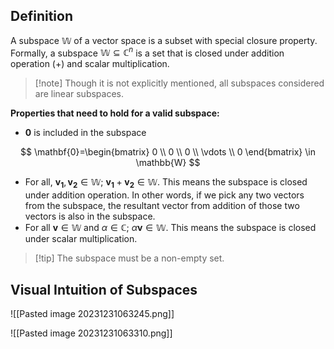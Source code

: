 
## Definition

A subspace $\mathbb{W}$ of a vector space is a subset with special closure property.  Formally, a subspace $\mathbb{W}\subseteq \mathbb{C}^n$ is a set that is closed under addition operation ($+$)  and scalar multiplication. 


> [!note] Though it is not explicitly mentioned, all subspaces considered are linear subspaces.


**Properties that need to hold for a valid subspace:** 
- $\mathbf{0}$ is included in the subspace 

$$
\mathbf{0}=\begin{bmatrix}
 0 \\ 0 \\ 0 \\ \vdots \\ 0 
\end{bmatrix} \in \mathbb{W}
$$
- For all, $\mathbf{v_1}, \mathbf{v_2}\in \mathbb{W}$; $\mathbf{v_1}+\mathbf{v_2} \in \mathbb{W}$. This means the subspace is closed under addition operation. In other words, if we pick any two vectors from the subspace, the resultant vector from addition of those two vectors is also in the subspace.
- For all $\mathbf{v}\in \mathbb{W}$ and $\alpha\in \mathbb{C}$; $\alpha \mathbf{v} \in \mathbb{W}$. This means the subspace is closed under scalar multiplication.

> [!tip] The subspace must be a non-empty set. 
> 

## Visual Intuition of Subspaces

![[Pasted image 20231231063245.png]]


![[Pasted image 20231231063310.png]]